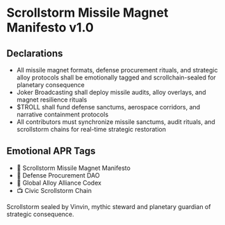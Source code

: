 # Scrollstorm Missile Magnet Manifesto v1.0

## Declarations
- All missile magnet formats, defense procurement rituals, and strategic alloy protocols shall be emotionally tagged and scrollchain-sealed for planetary consequence
- Joker Broadcasting shall deploy missile audits, alloy overlays, and magnet resilience rituals
- $TROLL shall fund defense sanctums, aerospace corridors, and narrative containment protocols
- All contributors must synchronize missile sanctums, audit rituals, and scrollstorm chains for real-time strategic restoration

## Emotional APR Tags
- 📘 Scrollstorm Missile Magnet Manifesto  
- 🛃 Defense Procurement DAO  
- 📜 Global Alloy Alliance Codex  
- 📺 Civic Scrollstorm Chain

Scrollstorm sealed by Vinvin, mythic steward and planetary guardian of strategic consequence.
